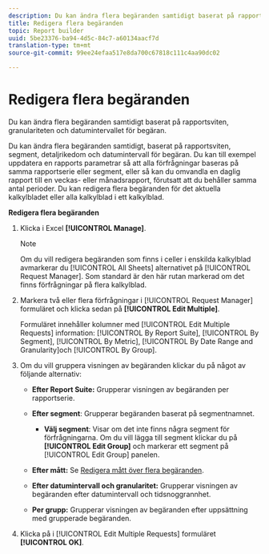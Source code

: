 ```yaml
---
description: Du kan ändra flera begäranden samtidigt baserat på rapportsviten, granulariteten och datumintervallet för begäran.
title: Redigera flera begäranden
topic: Report builder
uuid: 5be23376-ba94-4d5c-84c7-a60134aacf7d
translation-type: tm+mt
source-git-commit: 99ee24efaa517e8da700c67818c111c4aa90dc02

---
```



# Redigera flera begäranden

Du kan ändra flera begäranden samtidigt baserat på rapportsviten, granulariteten och datumintervallet för begäran.

Du kan ändra flera begäranden samtidigt, baserat på rapportsviten, segment, detaljrikedom och datumintervall för begäran. Du kan till exempel uppdatera en rapports parametrar så att alla förfrågningar baseras på samma rapportserie eller segment, eller så kan du omvandla en daglig rapport till en veckas- eller månadsrapport, förutsatt att du behåller samma antal perioder. Du kan redigera flera begäranden för det aktuella kalkylbladet eller alla kalkylblad i ett kalkylblad.

**Redigera flera begäranden**

1. Klicka i Excel **[!UICONTROL Manage]**.

   >[!NOTE]
   >
   >Om du vill redigera begäranden som finns i celler i enskilda kalkylblad avmarkerar du [!UICONTROL All Sheets] alternativet på [!UICONTROL Request Manager]. Som standard är den här rutan markerad om det finns förfrågningar på flera kalkylblad.

1. Markera två eller flera förfrågningar i [!UICONTROL Request Manager] formuläret och klicka sedan på **[!UICONTROL Edit Multiple]**.

   Formuläret innehåller kolumner med [!UICONTROL Edit Multiple Requests] information: [!UICONTROL By Report Suite], [!UICONTROL By Segment], [!UICONTROL By Metric], [!UICONTROL By Date Range and Granularity]och [!UICONTROL By Group].
1. Om du vill gruppera visningen av begäranden klickar du på något av följande alternativ:

   * **Efter Report Suite:** Grupperar visningen av begäranden per rapportserie.
   * **Efter segment**: Grupperar begäranden baserat på segmentnamnet.

      * **Välj segment**: Visar om det inte finns några segment för förfrågningarna. Om du vill lägga till segment klickar du på **[!UICONTROL Edit Group]** och markerar ett segment på [!UICONTROL Edit Group] panelen.
   * **Efter mått:** Se [Redigera mått över flera begäranden](/help/analyze/report-builder/manage-requests/edit-multiple-metrics.md).

   * **Efter datumintervall och granularitet:** Grupperar visningen av begäranden efter datumintervall och tidsnoggrannhet.
   * **Per grupp:** Grupperar visningen av begäranden efter uppsättning med grupperade begäranden.


1. Klicka på i [!UICONTROL Edit Multiple Requests] formuläret **[!UICONTROL OK]**.
